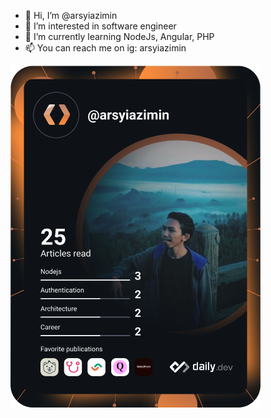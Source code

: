 - 👋 Hi, I’m @arsyiazimin
- 👀 I’m interested in software engineer
- 🌱 I’m currently learning NodeJs, Angular, PHP
- 📫 You can reach me on ig: arsyiazimin

<a href="https://app.daily.dev/DailyDevTips"><img src="https://github.com/arsyiazimin/arsyiazimin/blob/main/devcard.svg" width="400" alt="Arsyi Azimin's Dev Card"/></a>

<!---
arsyiazimin/arsyiazimin is a ✨ special ✨ repository because its `README.md` (this file) appears on your GitHub profile.
You can click the Preview link to take a look at your changes.
--->
